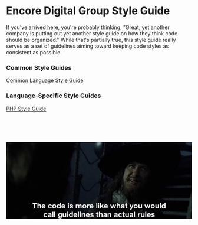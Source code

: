 # Encore Digital Group Style Guide

If you've arrived here, you're probably thinking, "Great, yet another company is putting out yet another style guide on how they think code should be organized." While that's partially true, this style guide really serves as a set of guidelines aiming toward keeping code styles as consistent as possible.

### Common Style Guides
[Common Language Style Guide](/guides/common.md)

### Language-Specific Style Guides
[PHP Style Guide](/guides/lang/php.md)

<br /><br /><br /><br />
![](/img/the-code-is-more-like-guidelines.jpg)
